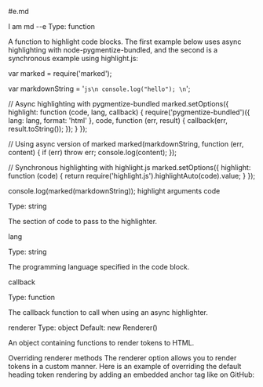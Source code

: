 #e.md

I am md --e
Type: function

A function to highlight code blocks. The first example below uses async highlighting with node-pygmentize-bundled, and the second is a synchronous example using highlight.js:

var marked = require('marked');

var markdownString = '```js\n console.log("hello"); \n```';

// Async highlighting with pygmentize-bundled
marked.setOptions({
  highlight: function (code, lang, callback) {
    require('pygmentize-bundled')({ lang: lang, format: 'html' }, code, function (err, result) {
      callback(err, result.toString());
    });
  }
});

// Using async version of marked
marked(markdownString, function (err, content) {
  if (err) throw err;
  console.log(content);
});

// Synchronous highlighting with highlight.js
marked.setOptions({
  highlight: function (code) {
    return require('highlight.js').highlightAuto(code).value;
  }
});

console.log(marked(markdownString));
highlight arguments
code

Type: string

The section of code to pass to the highlighter.

lang

Type: string

The programming language specified in the code block.

callback

Type: function

The callback function to call when using an async highlighter.

renderer
Type: object Default: new Renderer()

An object containing functions to render tokens to HTML.

Overriding renderer methods
The renderer option allows you to render tokens in a custom manner. Here is an example of overriding the default heading token rendering by adding an embedded anchor tag like on GitHub:
